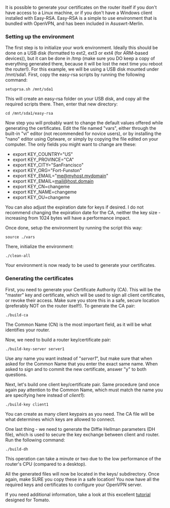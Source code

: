 It is possible to generate your certificates on the router itself if you don't have access to a Linux machine, or if you don't have a Windows client installed with Easy-RSA.  Easy-RSA is a simple to use environment that is bundled with OpenVPN, and has been included in Asuswrt-Merlin.

### Setting up the environment
The first step is to initialize your work environment.  Ideally this should be done on a USB disk (formatted to ext2, ext3 or ext4 (for ARM-based devices)), but it can be done in /tmp (make sure you DO keep a copy of everything generated there, because it will be lost the next time you reboot the router!).  For this example, we will be using a USB disk mounted under /mnt/sda1.  First, copy the easy-rsa scripts by running the following command:

`setuprsa.sh /mnt/sda1`

This will create an easy-rsa folder on your USB disk, and copy all the required scripts there.  Then, enter that new directory:

`cd /mnt/sda1/easy-rsa`

Now step you will probably want to change the default values offered while generating the certificates.  Edit the file named "vars", either through the built-in "vi" editor (not recommended for novice users), or by installing the "nano" editor using Optware, or simply by copying the file edited on your computer.  The only fields you might want to change are these:

* export KEY_COUNTRY="US"
* export KEY_PROVINCE="CA"
* export KEY_CITY="SanFrancisco"
* export KEY_ORG="Fort-Funston"
* export KEY_EMAIL="me@myhost.mydomain"
* export KEY_EMAIL=mail@host.domain
* export KEY_CN=changeme
* export KEY_NAME=changeme
* export KEY_OU=changeme

You can also adjust the expiration date for keys if desired.  I do not recommend changing the expiration date for the CA, neither the key size - increasing from 1024 bytes will have a performance impact.

Once done, setup the environment by running the script this way:

`source ./vars`

There, initialize the environment:

`./clean-all`

Your environment is now ready to be used to generate your certificates.


### Generating the certificates
First, you need to generate your Certificate Authority (CA).  This will be the "master" key and certificate, which will be used to sign all client certificates, or revoke their access.  Make sure you store this in a safe, secure location (preferably NOT on the router itself!).  To generate the CA pair:

`./build-ca`

The Common Name (CN) is the most important field, as it will be what identifies your router.

Now, we need to build a router key/certificate pair:

`./build-key-server server1`

Use any name you want instead of "_server1_", but make sure that when asked for the Common Name that you enter the exact same name.  When asked to sign and to commit the new certificate, answer "y" to both questions.

Next, let's build one client key/certificate pair.  Same procedure (and once again pay attention to the Common Name, which must match the name you are specifying here instead of _client1_):

`./build-key client1`

You can create as many client keypairs as you need.  The CA file will be what determines which keys are allowed to connect.

One last thing - we need to generate the Diffie Hellman parameters (DH file), which is used to secure the key exchange between client and router.  Run the following command:

`./build-dh`

This operation can take a minute or two due to the low performance of the router's CPU (compared to a desktop).

All the generated files will now be located in the keys/ subdirectory.  Once again, make SURE you copy these in a safe location!  You now have all the required keys and certificates to configure your OpenVPN server.

If you need additional information, take a look at this excellent [tutorial](http://www.howtogeek.com/60774/connect-to-your-home-network-from-anywhere-with-openvpn-and-tomato/) designed for Tomato.

